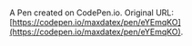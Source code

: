 # 

A Pen created on CodePen.io. Original URL: [https://codepen.io/maxdatex/pen/eYEmqKO](https://codepen.io/maxdatex/pen/eYEmqKO).


